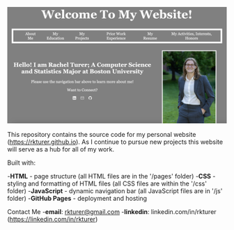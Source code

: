 [![Website Preview](/images/preview.png)](https://rkturer.github.io)

This repository contains the source code for my personal website (https://rkturer.github.io). As I continue to pursue new projects this website will serve as a hub for all of my work. 

Built with: 

-**HTML** - page structure (all HTML files are in the '/pages' folder)
-**CSS** - styling and formatting of HTML files (all CSS files are within the '/css' folder)
-**JavaScript** - dynamic navigation bar (all JavaScript files are in '/js' folder) 
-**GitHub Pages** - deployment and hosting
 
Contact Me
-**email**: rkturer@gmail.com
-**linkedin**: linkedin.com/in/rkturer (https://linkedin.com/in/rkturer)


